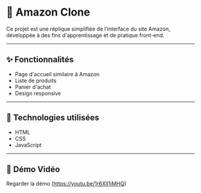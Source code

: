 # 🛒 Amazon Clone

Ce projet est une réplique simplifiée de l’interface du site Amazon, développée à des fins d'apprentissage et de pratique front-end.

---

## ✨ Fonctionnalités

- Page d'accueil similaire à Amazon
- Liste de produits
- Panier d'achat
- Design responsive 

---

## 🧰 Technologies utilisées

- HTML
- CSS
- JavaScript

---

## 🎥 Démo Vidéo

Regarder la démo (https://youtu.be/1r6XlI1jMHQ)

